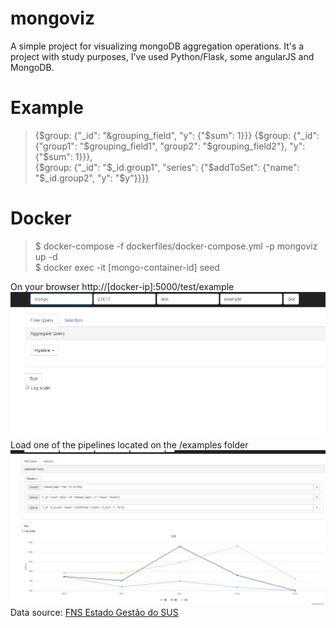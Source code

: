 # mongoviz
A simple project for visualizing mongoDB aggregation operations.
It's a project with study purposes, I've used Python/Flask, some angularJS and MongoDB.

# Example  
> {$group: {"_id": "&grouping_field", "y": {"$sum": 1}}}
> {$group: {"_id": {"group1": "$grouping_field1", "group2": "$grouping_field2"}, "y": {"$sum": 1}}},  
> {$group: {"_id": "$_id.group1", "series": {"$addToSet": {"name": "$_id.group2", "y": "$y"}}}}

# Docker
> $ docker-compose -f dockerfiles/docker-compose.yml -p mongoviz up -d   
> $ docker exec -it [mongo-container-id] seed  

On your browser http://[docker-ip]:5000/test/example  
![access](/images/access.png)
Load one of the pipelines located on the /examples folder
![access](/images/access1.png)
Data source: [FNS Estado Gestão do SUS](http://api.pgi.gov.br/api/1/serie/2440.json)

